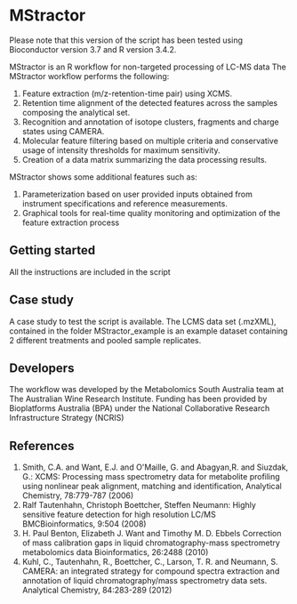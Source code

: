 # MStractor 
Please note that this version of the script has been tested  using Bioconductor version 3.7 and R version 3.4.2. 

MStractor is an R workflow for non-targeted processing of LC-MS data 
The MStractor workflow performs the following: 
1. Feature extraction (m/z-retention-time pair) using XCMS. 
2. Retention time alignment of the detected features across the samples composing the analytical set. 
3. Recognition and annotation of isotope clusters, fragments and charge states using CAMERA. 
4. Molecular feature filtering based on multiple criteria and conservative usage of intensity thresholds for maximum sensitivity. 
5. Creation of a data matrix summarizing the data processing results. 

MStractor shows some additional features such as:  
1. Parameterization based on user provided inputs obtained from instrument specifications and reference measurements. 
2. Graphical tools for real-time quality monitoring and optimization of the feature extraction process 
## Getting started 
All the instructions are included in the script 
## Case study 
A case study to test the script is available. 
The LCMS data set (.mzXML), contained in the folder MStractor_example is an example dataset containing 2 different treatments and pooled sample replicates. 
## Developers 
The workflow was developed by the Metabolomics South Australia team at The Australian Wine Research Institute. 
Funding has been provided by Bioplatforms Australia (BPA) under the National Collaborative Research Infrastructure Strategy (NCRIS) 
## References 
1) Smith, C.A. and Want, E.J. and O'Maille, G. and Abagyan,R. and Siuzdak, G.: XCMS: Processing mass spectrometry data for metabolite profiling using nonlinear peak alignment, matching and identification, Analytical Chemistry, 78:779-787 (2006) 
2) Ralf Tautenhahn, Christoph Boettcher, Steffen Neumann: Highly sensitive feature detection for high resolution LC/MS BMCBioinformatics, 9:504 (2008) 
3) H. Paul Benton, Elizabeth J. Want and Timothy M. D. Ebbels Correction of mass calibration gaps in liquid chromatography-mass spectrometry metabolomics data Bioinformatics, 26:2488 (2010) 
4) Kuhl, C., Tautenhahn, R., Boettcher, C., Larson, T. R. and Neumann, 
S. CAMERA: an integrated strategy for compound spectra extraction and annotation of liquid chromatography/mass spectrometry data sets. Analytical Chemistry, 84:283-289 (2012) 
 

